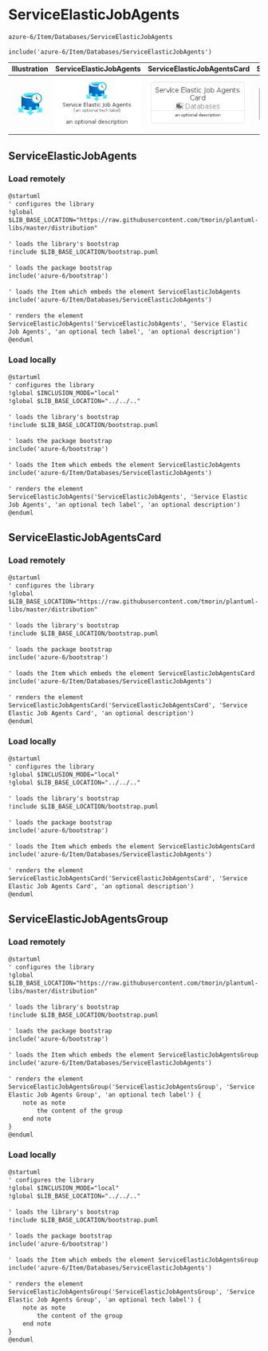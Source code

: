 # ServiceElasticJobAgents


```text
azure-6/Item/Databases/ServiceElasticJobAgents
```

```text
include('azure-6/Item/Databases/ServiceElasticJobAgents')
```



| Illustration | ServiceElasticJobAgents | ServiceElasticJobAgentsCard | ServiceElasticJobAgentsGroup |
| :---: | :---: | :---: | :---: |
| ![illustration for Illustration](../../../azure-6/Item/Databases/ServiceElasticJobAgents.png) | ![illustration for ServiceElasticJobAgents](../../../azure-6/Item/Databases/ServiceElasticJobAgents.Local.png) | ![illustration for ServiceElasticJobAgentsCard](../../../azure-6/Item/Databases/ServiceElasticJobAgentsCard.Local.png) | ![illustration for ServiceElasticJobAgentsGroup](../../../azure-6/Item/Databases/ServiceElasticJobAgentsGroup.Local.png) |




## ServiceElasticJobAgents

### Load remotely
```plantuml
@startuml
' configures the library
!global $LIB_BASE_LOCATION="https://raw.githubusercontent.com/tmorin/plantuml-libs/master/distribution"

' loads the library's bootstrap
!include $LIB_BASE_LOCATION/bootstrap.puml

' loads the package bootstrap
include('azure-6/bootstrap')

' loads the Item which embeds the element ServiceElasticJobAgents
include('azure-6/Item/Databases/ServiceElasticJobAgents')

' renders the element
ServiceElasticJobAgents('ServiceElasticJobAgents', 'Service Elastic Job Agents', 'an optional tech label', 'an optional description')
@enduml
```

### Load locally
```plantuml
@startuml
' configures the library
!global $INCLUSION_MODE="local"
!global $LIB_BASE_LOCATION="../../.."

' loads the library's bootstrap
!include $LIB_BASE_LOCATION/bootstrap.puml

' loads the package bootstrap
include('azure-6/bootstrap')

' loads the Item which embeds the element ServiceElasticJobAgents
include('azure-6/Item/Databases/ServiceElasticJobAgents')

' renders the element
ServiceElasticJobAgents('ServiceElasticJobAgents', 'Service Elastic Job Agents', 'an optional tech label', 'an optional description')
@enduml
```

## ServiceElasticJobAgentsCard

### Load remotely
```plantuml
@startuml
' configures the library
!global $LIB_BASE_LOCATION="https://raw.githubusercontent.com/tmorin/plantuml-libs/master/distribution"

' loads the library's bootstrap
!include $LIB_BASE_LOCATION/bootstrap.puml

' loads the package bootstrap
include('azure-6/bootstrap')

' loads the Item which embeds the element ServiceElasticJobAgentsCard
include('azure-6/Item/Databases/ServiceElasticJobAgents')

' renders the element
ServiceElasticJobAgentsCard('ServiceElasticJobAgentsCard', 'Service Elastic Job Agents Card', 'an optional description')
@enduml
```

### Load locally
```plantuml
@startuml
' configures the library
!global $INCLUSION_MODE="local"
!global $LIB_BASE_LOCATION="../../.."

' loads the library's bootstrap
!include $LIB_BASE_LOCATION/bootstrap.puml

' loads the package bootstrap
include('azure-6/bootstrap')

' loads the Item which embeds the element ServiceElasticJobAgentsCard
include('azure-6/Item/Databases/ServiceElasticJobAgents')

' renders the element
ServiceElasticJobAgentsCard('ServiceElasticJobAgentsCard', 'Service Elastic Job Agents Card', 'an optional description')
@enduml
```

## ServiceElasticJobAgentsGroup

### Load remotely
```plantuml
@startuml
' configures the library
!global $LIB_BASE_LOCATION="https://raw.githubusercontent.com/tmorin/plantuml-libs/master/distribution"

' loads the library's bootstrap
!include $LIB_BASE_LOCATION/bootstrap.puml

' loads the package bootstrap
include('azure-6/bootstrap')

' loads the Item which embeds the element ServiceElasticJobAgentsGroup
include('azure-6/Item/Databases/ServiceElasticJobAgents')

' renders the element
ServiceElasticJobAgentsGroup('ServiceElasticJobAgentsGroup', 'Service Elastic Job Agents Group', 'an optional tech label') {
    note as note
        the content of the group
    end note
}
@enduml
```

### Load locally
```plantuml
@startuml
' configures the library
!global $INCLUSION_MODE="local"
!global $LIB_BASE_LOCATION="../../.."

' loads the library's bootstrap
!include $LIB_BASE_LOCATION/bootstrap.puml

' loads the package bootstrap
include('azure-6/bootstrap')

' loads the Item which embeds the element ServiceElasticJobAgentsGroup
include('azure-6/Item/Databases/ServiceElasticJobAgents')

' renders the element
ServiceElasticJobAgentsGroup('ServiceElasticJobAgentsGroup', 'Service Elastic Job Agents Group', 'an optional tech label') {
    note as note
        the content of the group
    end note
}
@enduml
```

